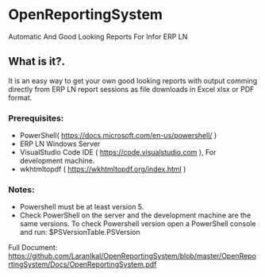 # OpenReportingSystem

Automatic And Good Looking Reports For Infor ERP LN

## What is it?.

It is an easy way to get your own good looking reports with output comming directly from ERP LN report sessions as file downloads in Excel xlsx or PDF format.

### Prerequisites:

- PowerShell( https://docs.microsoft.com/en-us/powershell/ )
- ERP LN Windows Server
- VisualStudio Code IDE ( https://code.visualstudio.com ), For development machine.
- wkhtmltopdf ( https://wkhtmltopdf.org/index.html )


### Notes:
- Powershell must be at least version 5.
- Check PowerShell on the server and the development machine are the same versions.
To check Powershell version open a PowerShell console and run: $PSVersionTable.PSVersion

Full Document: https://github.com/LaranIkal/OpenReportingSystem/blob/master/OpenReportingSystem/Docs/OpenReportingSystem.pdf
